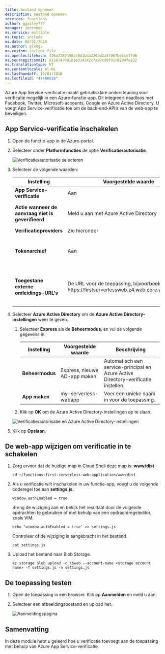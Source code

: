 ```yaml
---
title: bestand opnemen
description: bestand opnemen
services: functions
author: ggailey777
manager: jeconnoc
ms.service: multiple
ms.topic: include
ms.date: 06/21/2018
ms.author: glenga
ms.custom: include file
ms.openlocfilehash: 426a7287458a48d1bda220ad1a5f067be2ce77d6
ms.sourcegitcommit: 81587470a181e314242c7a97cd0f91c82d4fe232
ms.translationtype: HT
ms.contentlocale: nl-NL
ms.lasthandoff: 10/01/2018
ms.locfileid: "47460038"
---
```

Azure App Service-verificatie maakt gebruiksklare ondersteuning voor verificatie mogelijk in een Azure-functie-app. Dit integreert naadloos met Facebook, Twitter, Microsoft-accounts, Google en Azure Active Directory. U voegt App Service-verificatie toe om de back-end-API’s van de web-app te beveiligen.

## <a name="enable-app-service-authentication"></a>App Service-verificatie inschakelen

1. Open de functie-app in de Azure-portal.

1. Selecteer onder **Platformfuncties** de optie **Verificatie/autorisatie**.

    ![Verificatie/autorisatie selecteren](media/functions-first-serverless-web-app/6-authorization.jpg)

1. Selecteer de volgende waarden:
    
    | Instelling      |  Voorgestelde waarde   | Beschrijving                                        |
    | --- | --- | ---|
    | **App Service-verificatie** | Aan | Verificatie inschakelen. |
    | **Actie wanneer de aanvraag niet is geverifieerd** | Meld u aan met Azure Active Directory | Selecteer een geconfigureerde verificatiemethode (hieronder). |
    | **Verificatieproviders** | Zie hieronder | Zie hieronder |
    | **Tokenarchief** | Aan | Toestaan dat tokens worden opgeslagen en beheerd in App Service. |
    | **Toegestane externe omleidings-URL's** | De URL voor de toepassing, bijvoorbeeld: https://firstserverlessweb.z4.web.core.windows.net/ | URL(‘s) waarnaar via App Service mag worden omgeleid nadat de gebruiker is geverifieerd. |

1. Selecteer **Azure Active Directory** om de **Azure Active Directory-instellingen** weer te geven.

    1. Selecteer **Express** als de **Beheermodus**, en vul de volgende gegevens in.
    
        | Instelling      |  Voorgestelde waarde   | Beschrijving                                        |
        | --- | --- | ---|
        | **Beheermodus** | Express, nieuwe AD-app maken | Automatisch een service-principal en Azure Active Directory-verificatie instellen. |
        | **App maken** | my-serverless-webapp | Voer een unieke naam in voor de toepassing. |
    
    1. Klik op **OK** om de Azure Active Directory-instellingen op te slaan.

    ![Verificatie/autorisatie en Azure Active Directory-instellingen](media/functions-first-serverless-web-app/6-create-aad.png)

1. Klik op **Opslaan**.


## <a name="modify-the-web-app-to-enable-authentication"></a>De web-app wijzigen om verificatie in te schakelen

1. Zorg ervoor dat de huidige map in Cloud Shell deze map is: **www/dist**.

    ```azurecli
    cd ~/functions-first-serverless-web-application/www/dist
    ```

1. Als u verificatie wilt inschakelen in uw functie-app, voegt u de volgende coderegel toe aan **settings.js**.

    `window.authEnabled = true`

    Breng de wijziging aan en bekijk het resultaat door de volgende opdrachten te gebruiken of met behulp van een opdrachtregeleditor, zoals VIM.

    ```azurecli
    echo "window.authEnabled = true" >> settings.js
    ```

    Controleer of de wijziging is aangebracht in het bestand.

    ```azurecli
    cat settings.js
    ```

1. Upload het bestand naar Blob Storage.

    ```azurecli
    az storage blob upload -c \$web --account-name <storage account name> -f settings.js -n settings.js
    ```


## <a name="test-the-application"></a>De toepassing testen

1. Open de toepassing in een browser. Klik op **Aanmelden** en meld u aan.

1. Selecteer een afbeeldingsbestand en upload het.

    ![Aanmeldingspagina](media/functions-first-serverless-web-app/6-aad-auth.png)
    

## <a name="summary"></a>Samenvatting

In deze module hebt u geleerd hoe u verificatie toevoegt aan de toepassing met behulp van Azure App Service-verificatie.
